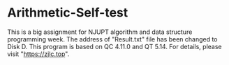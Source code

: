# Arithmetic-Self-test
This is a big assignment for NJUPT algorithm and data structure programming week.
The address of "Result.txt" file has been changed to Disk D.
This program is based on QC 4.11.0 and QT 5.14.
For details, please visit "https://zjlc.top".

